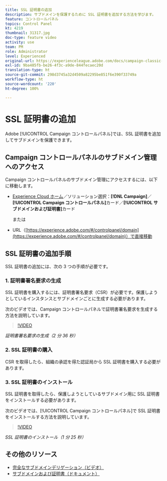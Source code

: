```yaml
---
title: SSL 証明書の追加
description: サブドメインを保護するために SSL 証明書を追加する方法を学びます。
feature: コントロールパネル
topics: Control Panel
kt: 4219
thumbnail: 31317.jpg
doc-type: feature video
activity: use
team: PM
role: Administrator
level: Experienced
original-url: https://experienceleague.adobe.com/docs/campaign-classic-learn/tutorials/administrating/control-panel-acc/adding-ssl-certificates.html
exl-id: 9ba485fb-be26-4f3c-a9de-844fecaec20d
translation-type: ht
source-git-commit: 298d3745a32d4509a82295be851f6e390f33749a
workflow-type: ht
source-wordcount: '220'
ht-degree: 100%

---
```


# SSL 証明書の追加

Adobe [!UICONTROL Campaign コントロールパネル]では、SSL 証明書を追加してサブドメインを保護できます。

## Campaign コントロールパネルのサブドメイン管理へのアクセス

Campaign コントロールパネルのサブドメイン管理にアクセスするには、以下に移動します。

* [Experience Cloud ホーム](https://experience.adobe.com/#/home)／ソリューション選択：**[!DNL Campaign]**／**[!UICONTROL Campaign コントロールパネル]**&#x200B;カード／**[!UICONTROL サブドメインおよび証明書]**&#x200B;カード

   または
* URL（[https://experience.adobe.com/#/controlpanel/domain](https://experience.adobe.com/#/controlpanel/domain)）で直接移動

## SSL 証明書の追加手順

SSL 証明書の追加には、次の 3 つの手順が必要です。

### 1. 証明書署名要求の生成

SSL 証明書を購入するには、証明書署名要求（CSR）が必要です。保護しようとしているインスタンスとサブドメインごとに生成する必要があります。

次のビデオでは、Campaign コントロールパネルで証明書署名要求を生成する方法を説明しています。

>[!VIDEO](https://video.tv.adobe.com/v/31317?quality=12)

*証明書署名要求の生成（2 分 36 秒）*

### 2. SSL 証明書の購入

CSR を取得したら、組織の承認を得た認証局から SSL 証明書を購入する必要があります。

### 3. SSL 証明書のインストール

SSL 証明書を取得したら、保護しようとしているサブドメイン用に SSL 証明書をインストールする必要があります。

次のビデオでは、[!UICONTROL Campaign コントロールパネル]で SSL 証明書をインストールする方法を説明しています。

>[!VIDEO](https://video.tv.adobe.com/v/31166?quality=12)

*SSL 証明書のインストール（1 分 25 秒）*

## その他のリソース

* [完全なサブドメインデリゲーション（ビデオ）](./subdomain-delegation.md)
* [サブドメインおよび証明書（ドキュメント）](https://docs.adobe.com/content/help/ja-JP/control-panel/using/subdomains-and-certificates/renewing-subdomain-certificate.html)

